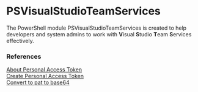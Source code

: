 # PSVisualStudioTeamServices

The PowerShell module PSVisualStudioTeamServices is created to help developers and system admins to work with **V**isual **S**tudio **T**eam **S**ervices effectively.

### References
[About Personal Access Token](https://www.visualstudio.com/en-us/docs/setup-admin/team-services/use-personal-access-tokens-to-authenticate)  
[Create Personal Access Token](https://www.visualstudio.com/en-us/docs/setup-admin/team-services/use-personal-access-tokens-to-authenticate#create-personal-access-tokens-to-authenticate-access)  
[Convert to pat to base64](https://github.com/ChendrayanV/PSVisualStudioTeamServices/blob/master/authentication.md)  